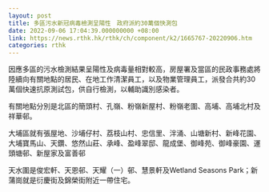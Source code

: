 ```yaml
---
layout: post
title: 多區污水新冠病毒檢測呈陽性　政府派約30萬個快測包
date: 2022-09-06 17:04:39.000000000 +08:00
link: https://news.rthk.hk/rthk/ch/component/k2/1665767-20220906.htm
categories: rthk
---
```


因應多區的污水檢測結果呈陽性及病毒量相對較高，房屋署及當區的民政事務處將陸續向有關地點的居民、在地工作清潔員工，以及物業管理員工，派發合共約30萬個快速抗原測試包，供自行檢測，以輔助識別感染者。

有關地點分別是北區的簡頭村、孔嶺、粉嶺新屋村、粉嶺老圍、高埔、高埔北村及祥華邨。

大埔區就有張屋地、沙埔仔村、荔枝山村、忠信里、泮涌、山塘新村、新峰花園、大埔寶馬山、天鑽、悠然山莊、承峰、盈峰翠邸、龍成堡、御峰苑、御峰豪園、運頭塘邨、新屋家及富善邨

天水圍是俊宏軒、天恩邨、天耀（一）邨、慧景軒及Wetland Seasons Park；新蒲崗就是衍慶街及錦榮街附近一帶住宅。
